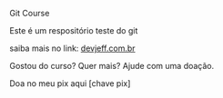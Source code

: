 Git Course

Este é um respositório teste do git

saiba mais no link: [devjeff.com.br](http://devjeff.com.br)

Gostou do curso? Quer mais? Ajude com uma doação. 

Doa no meu pix aqui [chave pix]


